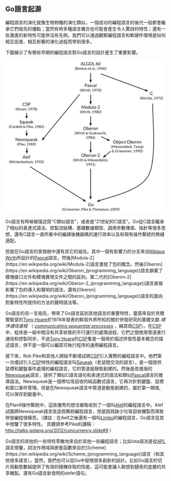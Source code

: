 ## Go語言起源

編程語言的演化就像生物物種的演化類似，一個成功的編程語言的後代一般都會繼承它們祖先的優點；當然有時多種語言雜合也可能會産生令人驚訝的特性；還有一些激進的新特性可能併沒有先例。我們可以通過觀察編程語言和軟硬件環境是如何相互促進、相互影響的演化過程而學到很多。

下圖展示了有哪些早期的編程語言對Go語言的設計産生了重要影響。

![](../images/ch0-01.png)

Go語言有時候被描述爲“C類似語言”，或者是“21世紀的C語言”。Go從C語言繼承了相似的表達式語法、控製流結構、基礎數據類型、調用參數傳值、指針等很多思想，還有C語言一直所看中的編譯後機器碼的運行效率以及和現有操作繫統的無縫適配。

但是在Go語言的家族樹中還有其它的祖先。其中一個有影響力的分支來自[Niklaus Wirth](https://en.wikipedia.org/wiki/Niklaus_Wirth)所設計的[Pascal](https://en.wikipedia.org/wiki/Pascal_(programming_language))語言。然後[Modula-2](https://en.wikipedia.org/wiki/Modula-2)語言激發了包的概念。然後[Oberon](https://en.wikipedia.org/wiki/Oberon_(programming_language))語言摒棄了模塊接口文件和模塊實現文件之間的區别。第二代的[Oberon-2](https://en.wikipedia.org/wiki/Oberon-2_(programming_language))語言直接影響了包的導入和聲明的語法，還有[Oberon](https://en.wikipedia.org/wiki/Oberon_(programming_language))語言的面向對象特性所提供的方法的聲明語法等。

Go語言的另一支祖先，帶來了Go語言區别其他語言的重要特性，靈感來自於貝爾實驗室的[Tony Hoare](https://en.wikipedia.org/wiki/Tony_Hoare)於1978年發表的鮮爲外界所知的關於併發研究的基礎文獻 *順序通信進程* （ *[communicating sequential processes](https://en.wikipedia.org/wiki/Communicating_sequential_processes)* ，縮寫爲[CSP](https://en.wikipedia.org/wiki/Communicating_sequential_processes)）。在[CSP](https://en.wikipedia.org/wiki/Communicating_sequential_processes)中，程序是一組中間沒有共享狀態的平行運行的處理過程，它們之間使用管道進行通信和控製同步。不過[Tony Hoare](https://en.wikipedia.org/wiki/Tony_Hoare)的[CSP](https://en.wikipedia.org/wiki/Communicating_sequential_processes)隻是一個用於描述併發性基本概念的描述語言，併不是一個可以編寫可執行程序的通用編程語言。

接下來，Rob Pike和其他人開始不斷嚐試將[CSP](https://en.wikipedia.org/wiki/Communicating_sequential_processes)引入實際的編程語言中。他們第一次嚐試引入[CSP](https://en.wikipedia.org/wiki/Communicating_sequential_processes)特性的編程語言叫[Squeak](http://doc.cat-v.org/bell_labs/squeak/)（老鼠間交流的語言），是一個提供鼠標和鍵盤事件處理的編程語言，它的管道是靜態創建的。然後是改進版的[Newsqueak](http://doc.cat-v.org/bell_labs/squeak/)語言，提供了類似C語言語句和表達式的語法和類似[Pascal](https://en.wikipedia.org/wiki/Pascal_(programming_language))語言的推導語法。Newsqueak是一個帶垃圾迴收的純函數式語言，它再次針對鍵盤、鼠標和窗口事件管理。但是在Newsqueak語言中管道是動態創建的，屬於第一類值, 可以保存到變量中。

在Plan9操作繫統中，這些優秀的想法被吸收到了一個叫[Alef](http://doc.cat-v.org/plan_9/2nd_edition/papers/alef/)的編程語言中。Alef試圖將Newsqueak語言改造爲繫統編程語言，但是因爲缺少垃圾迴收機製而導致併發編程很痛苦。（譯註：在Aelf之後還有一個叫[Limbo](http://doc.cat-v.org/inferno/4th_edition/limbo_language/)的編程語言，Go語言從其中借鑒了很多特性。 具體請參考Pike的講稿：http://talks.golang.org/2012/concurrency.slide#9 ）

Go語言的其他的一些特性零散地來自於其他一些編程語言；比如iota語法是從[APL](https://en.wikipedia.org/wiki/APL_(programming_language))語言借鑒，詞法作用域與嵌套函數來自於[Scheme](https://en.wikipedia.org/wiki/Scheme_(programming_language))語言（和其他很多語言）。當然，我們也可以從Go中發現很多創新的設計。比如Go語言的切片爲動態數組提供了有效的隨機存取的性能，這可能會讓人聯想到鏈表的底層的共享機製。還有Go語言新發明的defer語句。
